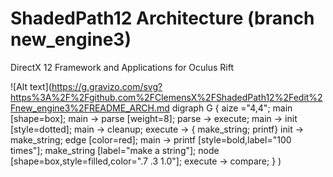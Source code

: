 # ShadedPath12 Architecture (branch new_engine3)
DirectX 12 Framework and Applications for Oculus Rift

![Alt text](https://g.gravizo.com/svg?https%3A%2F%2Fgithub.com%2FClemensX%2FShadedPath12%2Fedit%2Fnew_engine3%2FREADME_ARCH.md
  digraph G {
    aize ="4,4";
    main [shape=box];
    main -> parse [weight=8];
    parse -> execute;
    main -> init [style=dotted];
    main -> cleanup;
    execute -> { make_string; printf}
    init -> make_string;
    edge [color=red];
    main -> printf [style=bold,label="100 times"];
    make_string [label="make a string"];
    node [shape=box,style=filled,color=".7 .3 1.0"];
    execute -> compare;
  }
)
